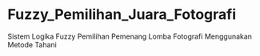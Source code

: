 # Fuzzy_Pemilihan_Juara_Fotografi
Sistem Logika Fuzzy Pemilihan Pemenang Lomba Fotografi Menggunakan Metode Tahani
